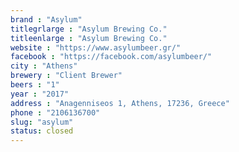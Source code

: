```yaml
---
brand : "Asylum"
titlegrlarge : "Asylum Brewing Co."
titleenlarge : "Asylum Brewing Co."
website : "https://www.asylumbeer.gr/"
facebook : "https://facebook.com/asylumbeer/"
city : "Athens"
brewery : "Client Brewer"
beers : "1"
year : "2017"
address : "Anagenniseos 1, Athens, 17236, Greece"
phone : "2106136700"
slug: "asylum"
status: closed
---
```

